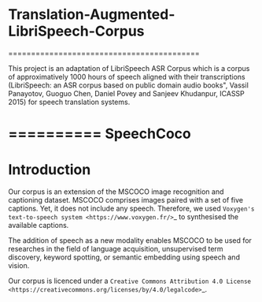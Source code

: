 # Translation-Augmented-LibriSpeech-Corpus
==========================================

This project is an adaptation of LibriSpeech ASR Corpus which is a corpus of approximatively 1000 hours of speech aligned with their transcriptions (LibriSpeech: an ASR corpus based on public domain audio books", Vassil Panayotov, Guoguo Chen, Daniel Povey and Sanjeev Khudanpur, ICASSP 2015) for speech translation systems.

==========
SpeechCoco
==========

Introduction
============

Our corpus is an extension of the MSCOCO image recognition and captioning dataset. MSCOCO comprises images paired with a set of five captions. Yet, it does not include any speech. Therefore, we used `Voxygen's text-to-speech system <https://www.voxygen.fr/>`_ to synthesised the available captions. 

The addition of speech as a new modality enables MSCOCO to be used for researches in the field of language acquisition, unsupervised term discovery, keyword spotting, or semantic embedding using speech and vision.

Our corpus is licenced under a `Creative Commons Attribution 4.0 License <https://creativecommons.org/licenses/by/4.0/legalcode>`_.
